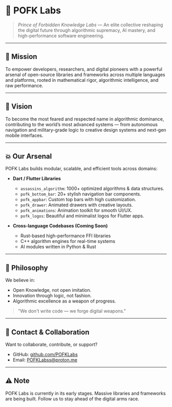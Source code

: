 # 🧠 POFK Labs

> *Prince of Forbidden Knowledge Labs* — An elite collective reshaping the digital future through algorithmic supremacy, AI mastery, and high-performance software engineering.

---

## 🚀 Mission

To empower developers, researchers, and digital pioneers with a powerful arsenal of open-source libraries and frameworks across multiple languages and platforms, rooted in mathematical rigor, algorithmic intelligence, and raw performance.

---

## 🏴 Vision

To become the most feared and respected name in algorithmic dominance, contributing to the world’s most advanced systems — from autonomous navigation and military-grade logic to creative design systems and next-gen mobile interfaces.

---

## 💥 Our Arsenal

POFK Labs builds modular, scalable, and efficient tools across domains:

* **Dart / Flutter Libraries**

  * `assassins_algorithm`: 1000+ optimized algorithms & data structures.
  * `pofk_bottom_bar`: 20+ stylish navigation bar components.
  * `pofk_appbar`: Custom top bars with high customization.
  * `pofk_drawer`: Animated drawers with creative layouts.
  * `pofk_animations`: Animation toolkit for smooth UI/UX.
  * `pofk_logos`: Beautiful and minimalist logos for Flutter apps.

* **Cross-language Codebases (Coming Soon)**

  * Rust-based high-performance FFI libraries
  * C++ algorithm engines for real-time systems
  * AI modules written in Python & Rust

---

## 🧬 Philosophy

We believe in:

* Open Knowledge, not open imitation.
* Innovation through logic, not fashion.
* Algorithmic excellence as a weapon of progress.

> "We don't write code — we forge digital weapons."

---

## 📡 Contact & Collaboration

Want to collaborate, contribute, or support?

* GitHub: [github.com/POFKLabs](https://github.com/POFKLabs)
* Email: [POFKLabss@proton.me](mailto:POFKLabs@proton.me)

---

## ⚠️ Note

POFK Labs is currently in its early stages. Massive libraries and frameworks are being built. Follow us to stay ahead of the digital arms race.
